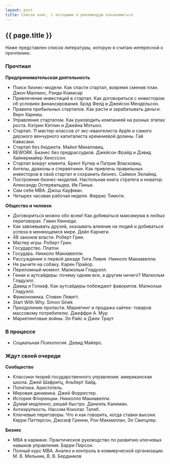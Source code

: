 ```yaml
---
layout: post
title: Список книг, с которыми я рекомендую ознакомиться
---
```


## {{ page.title }}

Ниже представлен список литературы, которую я считаю интересной к прочтению.

### Прочтиал

**Предпринимательская деятельность**

- Поиск бизнес-модели. Как спасти стартап, вовремя сменив план. Джон Маллинс, Рэнди Комисар
- Привлечение инвестиций в стартап. Как договориться с инвестором об условиях финансирования. Брэд Фелд и Джейсон Мендельсон.
- Правила прибыльных стартапов. Как расти и зарабатывать деньги. Верн Харниш.
- Управление стартапом. Как руководить компанией на разных этапах роста. Кэтрин Кэтлин и Джейна Мэтьюз.
- Стартап. 11 мастер-классов от экс-евангелиста Apple и самого дерзкого венчурного капиталиста кремниевой долины. Гай Кавасаки.
- Стартап без бюджета. Майкл Микаловиц.
- REWORK. Бизнес без предрассудков. Джейсон Фрайд и Дэвид Хайнермайер Хенсссон.
- Стартап вокруг клиента. Брент Купер и Патрик Власковиц.
- Ангелы, драконы и стервятники. Как привлечь правильных инвесторов в свой стартап и сохранить бизнес. Саймон Эклайнд.
- Построение бизнес-моделей. Настольная книга стратега и новатор. Александр Остервальдер, Ив Пинье.
- Сам себе MBA. Джош Кауфман.
- Четырех часовая рабочая неделя. Феррис Тимоти.

**Общество и человек**

- Договориться можно обо всем! Как добиваться максимума в любых переговорах. Гэвин Кеннеди.
- Как завоевывать друзей, оказывать влияние на людей и добиваться успеха в меняющемся мире. Дейл Карнеги.
- 48 законов власти. Роберт Грин.
- Мастер игры. Роберт Грин.
- Государство. Платон
- Государь. Никколо Макиавелли.
- Рассуждение о первой декаде Тита Ливия. Никколо Макиавелли.
- Не рычите на собаку. Карен Прайор.
- Переломный момент. Малкольм Гладуэлл‎.
- Гении и аутсайдеры: почему одним все, а другим ничего? Малкольм Гладуэлл‎.
- Давид и Голиаф. Как аутсайдеры побеждают фаворитов. Малкольм Гладуэлл‎.
- Фрикономика. Стивен Левитт.
- Start With Why. Simon Sinek
- Преодоление пропасти. Маркетинг и продажа хайтек- товаров массовому потребителю. Джеффри А. Мур
- Маркетинговые войны. Эл Райс и Джек Траут

### В процессе

- Социальная Психология. Девид Майерс.

### Ждут своей очереди

**Сообщество**

- Классики теорий государственного управления: американская школа. Джей Шафритц, Альберт Хайд.
- Политика. Аристотель.
- Мировая динамика. Джей Форрестер.
- История Флоренции. Никколло Макиавелли.
- Думай медленно, решай быстро. Даниэль Канеман.
- Антихрупкость. Нассим Коколас Талеб.
- Ключевые переговоры. Что и как говорить, когда ставки высоки. Керри Паттерсон, Джозеф Гренни, Рон Макмиллан, Эл Свитцлер.

**Бизнес**

- MBA в кармане. Практическое руководство по развитию ключевых навыков управления. Барри Пирсон.
- Полный курс MBA. Анализ и контроль в коммерческой организации. М. В. Мельник, В. В. Бердников


